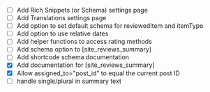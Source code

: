 
- [ ] Add Rich Snippets (or Schema) settings page
- [ ] Add Translations settings page
- [ ] Add option to set default schema for reviewedItem and itemType
- [ ] Add option to use relative dates
- [ ] Add helper functions to access rating methods
- [ ] Add schema option to [site_reviews_summary]
- [ ] Add shortcode schema documentation
- [x] Add documentation for [site_reviews_summary]
- [x] Allow assigned_to="post_id" to equal the current post ID
- [ ] handle single/plural in summary text
